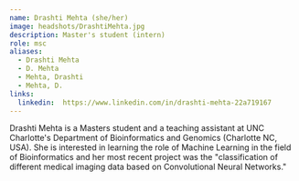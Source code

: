 ```yaml
---
name: Drashti Mehta (she/her)
image: headshots/DrashtiMehta.jpg
description: Master's student (intern)
role: msc
aliases:
  - Drashti Mehta
  - D. Mehta
  - Mehta, Drashti
  - Mehta, D.
links:
  linkedin:  https://www.linkedin.com/in/drashti-mehta-22a719167
---
```


Drashti Mehta is a Masters student and a teaching assistant at UNC Charlotte's Department of Bioinformatics and Genomics (Charlotte NC, USA). She is interested in learning the role of Machine Learning in the field of Bioinformatics and her most recent project was the "classification of different medical imaging data based on Convolutional Neural Networks."
